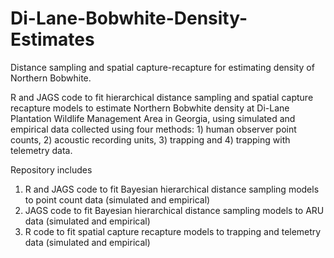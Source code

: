 # Di-Lane-Bobwhite-Density-Estimates
Distance sampling and spatial capture-recapture for estimating density of Northern Bobwhite.

R and JAGS code to fit hierarchical distance sampling and spatial capture recapture models to estimate Northern Bobwhite density at Di-Lane Plantation Wildlife Management Area in Georgia, using simulated and empirical data collected using four methods: 1) human observer point counts, 2) acoustic recording units, 3) trapping and 4) trapping with telemetry data.

Repository includes
1) R and JAGS code to fit Bayesian hierarchical distance sampling models to point count data (simulated and empirical)
2) JAGS code to fit Bayesian hierarchical distance sampling models to ARU data (simulated and empirical)
3) R code to fit spatial capture recapture models to trapping and telemetry data (simulated and empirical)
